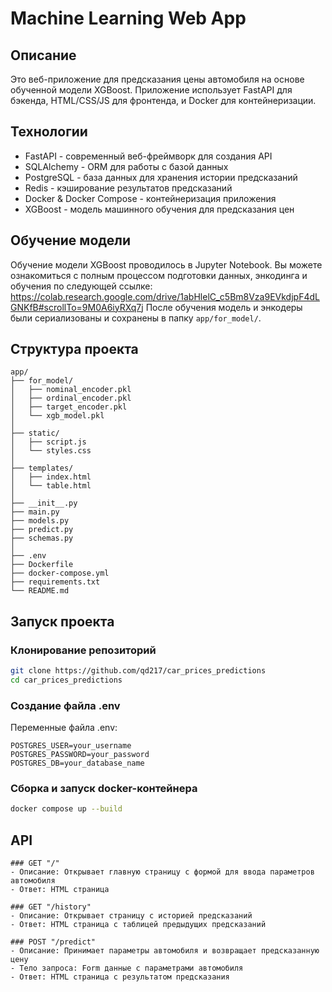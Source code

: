# Machine Learning Web App
## Описание
Это веб-приложение для предсказания цены автомобиля на основе обученной модели XGBoost. Приложение использует FastAPI для бэкенда, HTML/CSS/JS для фронтенда, и Docker для контейнеризации.

## Технологии
- FastAPI - современный веб-фреймворк для создания API
- SQLAlchemy - ORM для работы с базой данных
- PostgreSQL - база данных для хранения истории предсказаний
- Redis - кэширование результатов предсказаний
- Docker & Docker Compose - контейнеризация приложения
- XGBoost - модель машинного обучения для предсказания цен

## Обучение модели

Обучение модели XGBoost проводилось в Jupyter Notebook. Вы можете ознакомиться с полным процессом подготовки данных, энкодинга и обучения по следующей ссылке:
https://colab.research.google.com/drive/1abHlelC_c5Bm8Vza9EVkdjpF4dLGNKfB#scrollTo=9M0A6iyRXq7j
После обучения модель и энкодеры были сериализованы и сохранены в папку `app/for_model/`.

## Структура проекта

```plaintext
app/
├── for_model/
│   ├── nominal_encoder.pkl
│   ├── ordinal_encoder.pkl
│   ├── target_encoder.pkl
│   └── xgb_model.pkl
│
├── static/
│   ├── script.js
│   └── styles.css
│
├── templates/
│   ├── index.html
│   └── table.html
│
├── __init__.py
├── main.py
├── models.py
├── predict.py
├── schemas.py
│
├── .env
├── Dockerfile
├── docker-compose.yml
├── requirements.txt
└── README.md
```

## Запуск проекта
### Клонирование репозиторий

```bash
git clone https://github.com/qd217/car_prices_predictions
cd car_prices_predictions
```

### Создание файла .env
Переменные файла .env:
```plantext
POSTGRES_USER=your_username
POSTGRES_PASSWORD=your_password
POSTGRES_DB=your_database_name
```

### Сборка и запуск docker-контейнера
```bash
docker compose up --build
```

## API
```plantext
### GET "/"
- Описание: Открывает главную страницу с формой для ввода параметров автомобиля
- Ответ: HTML страница

### GET "/history"
- Описание: Открывает страницу с историей предсказаний
- Ответ: HTML страница с таблицей предыдущих предсказаний

### POST "/predict"
- Описание: Принимает параметры автомобиля и возвращает предсказанную цену
- Тело запроса: Form данные с параметрами автомобиля
- Ответ: HTML страница с результатом предсказания
```

